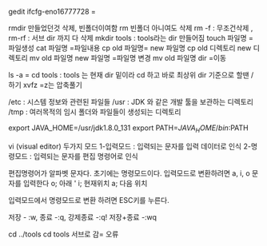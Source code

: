 gedit ifcfg-eno16777728 =

rmdir 만들었던것 삭제, 빈폴더이여함
rm 빈폴더 아니여도 삭제  rm -f : 무조건삭제 , rm-rf : 서브 dir 까지 다 삭제 
mkdir tools : tools라는 dir 만들어짐
touch 파일명 = 파일생성
cat 파일명 =파일내용
cp old 파일명= new 파일명
cp old 디렉토리 new 디렉토리
mv old 파일명 new 파일명 =파일명 변경
mv old 파일명 dir =이동

ls -a =
cd tools : tools 는 현재 dir 밑이라 cd 하고 바로
최상위 dir 기준으로 할땐 / 하기
xvfz =z는 압축풀기

/etc : 시스템 정보와 관련된 파일들
/usr : JDK 와 같은 개발 툴을 보관하는 디렉토리
/tmp :  여러목적의 임시 폴더와 파일들이 생성되는 디렉토리

export JAVA_HOME=/usr/jdk1.8.0_131
export PATH=$JAVA_HOME/bin:$PATH

vi (visual editor)
두가지 모드
1-입력모드 : 입력되는 문자를 입력 데이터로 인식
2-명령모드 : 입력되는 문자를 편집 명령어로 인식

편집명령어가 알파벳 문자다.
초기에는 명령모드이다. 입력모드로 변환하려면 a, i, o 문자를 입력한다
o; 아래 '
i; 현재위치
a; 다음 위치

입력모드에서 명령모드로 변환 하려면 ESC키를 누른다.

저장 - :w, 종료 -:q, 강제종료 -:q!
저장+종료 -:wq

cd ../tools 
cd tools 서브로 감= 오류